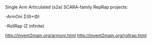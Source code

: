 Single Arm Articulated (s2a) SCARA-family RepRap projects:

-ArmOni Σ(Θ+Φ)

-RollRap (Z infinite)

http://invent2main.org/armoni.html
http://invent2main.org/rollrap.html
